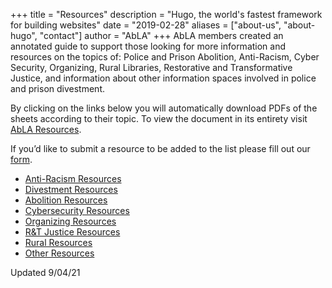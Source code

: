 +++
title = "Resources"
description = "Hugo, the world's fastest framework for building websites"
date = "2019-02-28"
aliases = ["about-us", "about-hugo", "contact"]
author = "AbLA"
+++
AbLA members created an annotated guide to support those looking for more information and resources on the topics of: Police and Prison Abolition, Anti-Racism, Cyber Security, Organizing, Rural Libraries, Restorative and Transformative Justice, and information about other information spaces involved in police and prison divestment. 


By clicking on the links below you will automatically download PDFs of the sheets according to their topic. To view the document in its entirety visit [AbLA Resources](https://docs.google.com/spreadsheets/u/2/d/e/2PACX-1vTiWz-I4AX75Qgs7N7Cp6DqgANvv-E_31lnlizfjXrRczB0oY4NGlFO6DedXq_8HTMtbzxfnlGTp4jL/pubhtml).

If you’d like to submit a resource to be added to the list please fill out our [form](https://forms.gle/Hunna2BDy1DMMzWR8).

* <a href="/images/AbLA - Resource Guide - Anti-Racism.pdf" target="_blank">Anti-Racism Resources</a>
* <a href="/images/AbLA - Resource Guide - Divestment.pdf" target="_blank">Divestment Resources</a>
* <a href="/images/AbLA - Resource Guide - Abolition" target="_blank">Abolition Resources</a>
* <a href="/images/AbLA - Resource Guide - Cyber Security.pdf" target="_blank">Cybersecurity Resources</a>
* <a href="/images/AbLA - Resource Guide - Organizing.pdf" target="_blank">Organizing Resources</a>
* <a href="/images/AbLA - Resource Guide - R&T Justice.pdf" target="_blank">R&T Justice Resources</a>
* <a href="/images/AbLA - Resource Guide - Rural.pdf" target="_blank">Rural Resources</a>
* <a href="/images/AbLA - Resource Guide - Other Relevant Resources.pdf" target="_blank">Other Resources</a>

Updated 9/04/21
